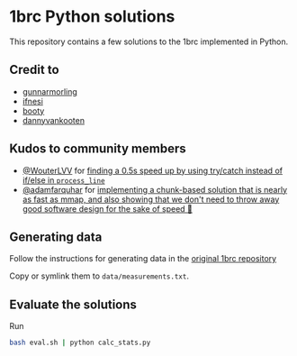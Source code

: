 # 1brc Python solutions

This repository contains a few solutions to the 1brc implemented in Python.

## Credit to

* [gunnarmorling](https://github.com/gunnarmorling/1brc)
* [ifnesi](https://github.com/ifnesi/1brc)
* [booty](https://github.com/booty/ruby-1-billion)
* [dannyvankooten](https://www.dannyvankooten.com/blog/2024/1brc/)

## Kudos to community members

* [@WouterLVV](https://github.com/WouterLVV) for [finding a 0.5s speed up by using try/catch instead of if/else in `process_line`](src/community/doug_booty4_wouter.py)
* [@adamfarquhar](https://github.com/adamfarquhar) for [implementing a chunk-based solution that is nearly as fast as mmap, and also showing that we don't need to throw away good software design for the sake of speed 🚀](src/community/farquhar_v6.py)

## Generating data

Follow the instructions for generating data in the [original 1brc repository](https://github.com/gunnarmorling/1brc?tab=readme-ov-file#running-the-challenge)

Copy or symlink them to `data/measurements.txt`.

## Evaluate the solutions

Run

```bash
bash eval.sh | python calc_stats.py
```

